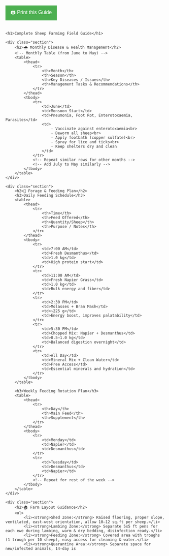 
<!DOCTYPE html>
<html lang="en">
<head>
    <meta charset="UTF-8">
    <title>Sheep Farming Field Guide</title>
    <style>
        body {
            font-family: Arial, sans-serif;
            margin: 20px;
            color: #333;
        }
        h1, h2, h3 {
            color: #006400;
        }
        table {
            width: 100%;
            border-collapse: collapse;
            margin-bottom: 25px;
        }
        table, th, td {
            border: 1px solid #999;
        }
        th, td {
            padding: 10px;
            text-align: left;
            vertical-align: top;
        }
        th {
            background-color: #e0f7e9;
        }
        .section {
            margin-bottom: 40px;
        }
        .print-button {
            background-color: #4CAF50;
            color: white;
            padding: 10px 16px;
            font-size: 16px;
            border: none;
            margin-bottom: 20px;
            cursor: pointer;
        }
        .print-button:hover {
            background-color: #45a049;
        }
    </style>
</head>
<body>
    <button class="print-button" onclick="window.print()">🖨️ Print this Guide</button>

    <h1>Complete Sheep Farming Field Guide</h1>

    <div class="section">
        <h2>🌧️ Monthly Disease & Health Management</h2>
        <!-- Monthly Table (from June to May) -->
        <table>
            <thead>
                <tr>
                    <th>Month</th>
                    <th>Season</th>
                    <th>Key Diseases / Issues</th>
                    <th>Management Tasks & Recommendations</th>
                </tr>
            </thead>
            <tbody>
                <tr>
                    <td>June</td>
                    <td>Monsoon Start</td>
                    <td>Pneumonia, Foot Rot, Enterotoxaemia, Parasites</td>
                    <td>
                        - Vaccinate against enterotoxaemia<br>
                        - Deworm all sheep<br>
                        - Apply footbath (copper sulfate)<br>
                        - Spray for lice and ticks<br>
                        - Keep shelters dry and clean
                    </td>
                </tr>
                <!-- Repeat similar rows for other months -->
                <!-- Add July to May similarly -->
            </tbody>
        </table>
    </div>

    <div class="section">
        <h2>🌿 Forage & Feeding Plan</h2>
        <h3>Daily Feeding Schedule</h3>
        <table>
            <thead>
                <tr>
                    <th>Time</th>
                    <th>Feed Offered</th>
                    <th>Quantity/Sheep</th>
                    <th>Purpose / Notes</th>
                </tr>
            </thead>
            <tbody>
                <tr>
                    <td>7:00 AM</td>
                    <td>Fresh Desmanthus</td>
                    <td>1.0 kg</td>
                    <td>High protein start</td>
                </tr>
                <tr>
                    <td>11:00 AM</td>
                    <td>Fresh Napier Grass</td>
                    <td>1.0 kg</td>
                    <td>Bulk energy and fiber</td>
                </tr>
                <tr>
                    <td>2:30 PM</td>
                    <td>Molasses + Bran Mash</td>
                    <td>~225 g</td>
                    <td>Energy boost, improves palatability</td>
                </tr>
                <tr>
                    <td>5:30 PM</td>
                    <td>Chopped Mix: Napier + Desmanthus</td>
                    <td>0.5–1.0 kg</td>
                    <td>Balanced digestion overnight</td>
                </tr>
                <tr>
                    <td>All Day</td>
                    <td>Mineral Mix + Clean Water</td>
                    <td>Free Access</td>
                    <td>Essential minerals and hydration</td>
                </tr>
            </tbody>
        </table>

        <h3>Weekly Feeding Rotation Plan</h3>
        <table>
            <thead>
                <tr>
                    <th>Day</th>
                    <th>Main Feed</th>
                    <th>Supplement</th>
                </tr>
            </thead>
            <tbody>
                <tr>
                    <td>Monday</td>
                    <td>Napier</td>
                    <td>Desmanthus</td>
                </tr>
                <tr>
                    <td>Tuesday</td>
                    <td>Desmanthus</td>
                    <td>Napier</td>
                </tr>
                <!-- Repeat for rest of the week -->
            </tbody>
        </table>
    </div>

    <div class="section">
        <h2>🏠 Farm Layout Guidance</h2>
        <ul>
            <li><strong>Shed Zone:</strong> Raised flooring, proper slope, ventilated, east-west orientation, allow 10–12 sq.ft per sheep.</li>
            <li><strong>Lambing Zone:</strong> Separate 5x5 ft pens for each ewe during lambing, warm & dry bedding, disinfection ready.</li>
            <li><strong>Feeding Zone:</strong> Covered area with troughs (1 trough per 10 sheep), easy access for cleaning & water.</li>
            <li><strong>Quarantine Area:</strong> Separate space for new/infected animals, 14-day is
